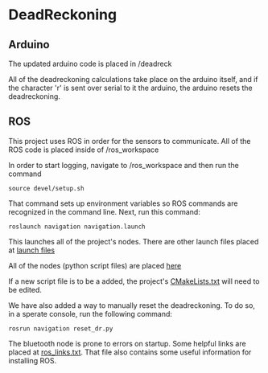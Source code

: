 # DeadReckoning

## Arduino

The updated arduino code is placed in /deadreck

All of the deadreckoning calculations take place on the arduino itself, and if the character 'r' is sent over serial to it the arduino, the arduino resets the deadreckoning.

## ROS

This project uses ROS in order for the sensors to communicate. All of the ROS code is placed inside of /ros_workspace

In order to start logging, navigate to /ros_workspace and then run the command 
```
source devel/setup.sh
```

That command sets up environment variables so ROS commands are recognized in the command line. Next, run this command:

```
roslaunch navigation navigation.launch
```
This launches all of the project's nodes. There are other launch files placed at [launch files](ros_workspace/src/navigation/launch/) 

All of the nodes (python script files) are placed [here](ros_workspace/src/navigation/scripts/)

If a new script file is to be a added, the project's [CMakeLists.txt](ros_workspace/src/navigation/CMakeLists.txt?plain=1#L113) will need to be edited. 

We have also added a way to manually reset the deadreckoning. To do so, in a sperate console, run the following command:
```
rosrun navigation reset_dr.py
```

The bluetooth node is prone to errors on startup. Some helpful links are placed at [ros_links.txt](ros_links.txt). That file also contains some useful information for installing ROS.